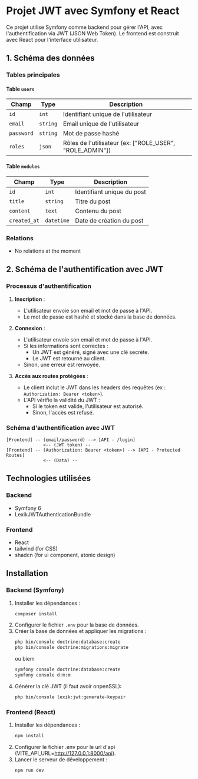 # Projet JWT avec Symfony et React

Ce projet utilise Symfony comme backend pour gérer l'API, avec l'authentification via JWT (JSON Web Token). Le frontend est construit avec React pour l'interface utilisateur.

## 1. Schéma des données

### Tables principales

#### Table `users`
| Champ          | Type           | Description                          |
|----------------|----------------|--------------------------------------|
| `id`          | `int`          | Identifiant unique de l'utilisateur |
| `email`       | `string`       | Email unique de l'utilisateur       |
| `password`    | `string`       | Mot de passe hashé                  |
| `roles`       | `json`         | Rôles de l'utilisateur (ex: ["ROLE_USER", "ROLE_ADMIN"]) |

#### Table `modules`
| Champ          | Type           | Description                          |
|----------------|----------------|--------------------------------------|
| `id`          | `int`          | Identifiant unique du post          |
| `title`       | `string`       | Titre du post                       |
| `content`     | `text`         | Contenu du post                     |
| `created_at`  | `datetime`     | Date de création du post            |

### Relations
- No relations at the moment



## 2. Schéma de l'authentification avec JWT

### Processus d'authentification
1. **Inscription** :
   - L'utilisateur envoie son email et mot de passe à l'API.
   - Le mot de passe est hashé et stocké dans la base de données.

2. **Connexion** :
   - L'utilisateur envoie son email et mot de passe à l'API.
   - Si les informations sont correctes :
     - Un JWT est généré, signé avec une clé secrète.
     - Le JWT est retourné au client.
   - Sinon, une erreur est renvoyée.

3. **Accès aux routes protégées** :
   - Le client inclut le JWT dans les headers des requêtes (ex : `Authorization: Bearer <token>`).
   - L'API vérifie la validité du JWT :
     - Si le token est valide, l'utilisateur est autorisé.
     - Sinon, l'accès est refusé.


### Schéma d'authentification avec JWT
```plaintext
[Frontend] -- (email/password) --> [API - /login]
              <-- (JWT token) --
[Frontend] -- (Authorization: Bearer <token>) --> [API - Protected Routes]
              <-- (Data) --
```

## Technologies utilisées

### Backend
- Symfony 6
- LexikJWTAuthenticationBundle

### Frontend
- React
- tailwind (for CSS)
- shadcn (for ui component, atonic design)

## Installation

### Backend (Symfony)
1. Installer les dépendances :
   ```bash
   composer install
   ```
2. Configurer le fichier `.env` pour la base de données.
3. Créer la base de données et appliquer les migrations :
   ```bash
   php bin/console doctrine:database:create
   php bin/console doctrine:migrations:migrate
   ```
   ou biem 
   ```bash
   symfony console doctrine:database:create
   symfony console d:m:m
   ```
4. Générer la clé JWT (il faut avoir onpenSSL):
   ```bash
   php bin/console lexik:jwt:generate-keypair
   ```

### Frontend (React)
1. Installer les dépendances :
   ```bash
   npm install
   ```
2. Configurer le fichier .env pour le url d'api (VITE_API_URL=http://127.0.0.1:8000/api).
2. Lancer le serveur de développement :
   ```bash
   npm run dev
